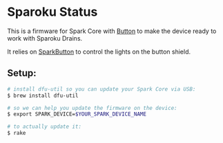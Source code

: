 # Sparoku Status

This is a firmware for Spark Core with [Button](https://www.spark.io/button) to make the device ready to work with Sparoku Drains.

It relies on [SparkButton](https://github.com/jenesaisdiq/SparkButton) to control the lights on the button shield.


## Setup:

```bash
# install dfu-util so you can update your Spark Core via USB:
$ brew install dfu-util

# so we can help you update the firmware on the device:
$ export SPARK_DEVICE=$YOUR_SPARK_DEVICE_NAME

# to actually update it:
$ rake
```